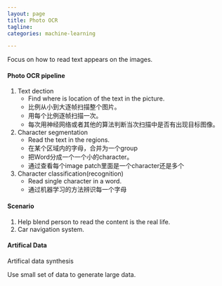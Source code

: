 ```yaml
---
layout: page
title: Photo OCR
tagline:
categories: machine-learning

---
```


Focus on how to read text appears on the images.

#### Photo OCR pipeline

1. Text dection
    - Find where is location of the text in the picture.
    - 比例从小到大逐帧扫描整个图片。
    - 用每个比例逐帧扫描一次。
    - 每次用神经网络或者其他的算法判断当次扫描中是否有出现目标图像。
2. Character segmentation
    - Read the text in the regions. 
    - 在某个区域内的字母，合并为一个group
    - 把Word分成一个一个小的character。
    - 通过查看每个image patch里面是一个character还是多个
3. Character classification(recognition)
    - Read single character in a word.
    - 通过机器学习的方法辨识每一个字母 

#### Scenario

1. Help blend person to read the content is the real life.
2. Car navigation system.

#### Artifical Data

Artifical data synthesis

Use small set of data to generate large data.
